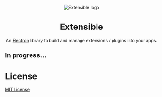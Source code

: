 <p align="center"><img src="https://i.imgur.com/jnGenxo.png" alt="Extensible logo" /></p>

<h1 align="center">Extensible</h1>
<p align="center">An <a href="https://electronjs.org/">Electron</a> library to build and manage extensions / plugins into your apps.</p>

## In progress...

# License
[MIT License](https://github.com/daltonmenezes/extensible/blob/master/LICENSE)
